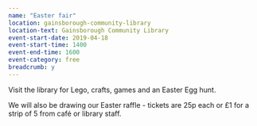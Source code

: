 ```yaml
---
name: "Easter fair"
location: gainsborough-community-library
location-text: Gainsborough Community Library
event-start-date: 2019-04-18
event-start-time: 1400
event-end-time: 1600
event-category: free
breadcrumb: y
---
```


Visit the library for Lego, crafts, games and an Easter Egg hunt.

We will also be drawing our Easter raffle - tickets are 25p each or £1 for a strip of 5 from café or library staff.
